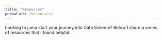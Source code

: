 ```yaml
---
title: "Resources"
permalink: /resources/
---
```


Looking to jump start your journey into Data Science? Below I share a series of resources that I found helpful.

